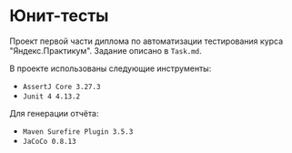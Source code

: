 # Юнит-тесты

Проект первой части диплома по автоматизации тестирования курса "Яндекс.Практикум". Задание описано в `Task.md`.

В проекте использованы следующие инструменты:
* `AssertJ Core 3.27.3`
* `Junit 4 4.13.2`

Для генерации отчёта:
* `Maven Surefire Plugin 3.5.3`
* `JaCoCo 0.8.13`
